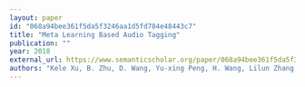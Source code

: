 ```yaml
---
layout: paper
id: "068a94bee361f5da5f3246aa1d5fd784e48443c7"
title: "Meta Learning Based Audio Tagging"
publication: ""
year: 2018
external_url: https://www.semanticscholar.org/paper/068a94bee361f5da5f3246aa1d5fd784e48443c7
authors: "Kele Xu, B. Zhu, D. Wang, Yu-xing Peng, H. Wang, Lilun Zhang, B. Li"
---
```

